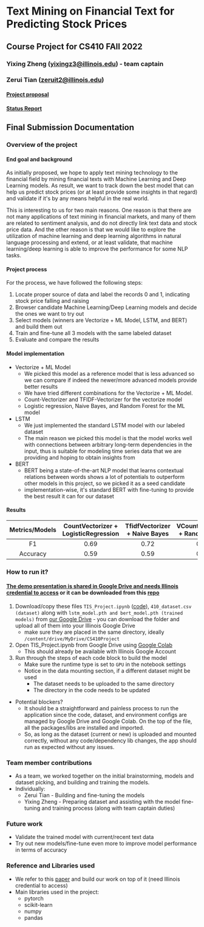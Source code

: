 # Text Mining on Financial Text for Predicting Stock Prices

## Course Project for CS410 FAll 2022

### Yixing Zheng (yixingz3@illinois.edu) - team captain
### Zerui Tian (zeruit2@illinois.edu)

#### [Project proposal](https://github.com/yixingz3/Text-Mining-on-Financial-Text-for-Predicting-Stock-Prices/blob/main/CS%20410%20Project%20Proposal.pdf)

#### [Status Report](https://github.com/yixingz3/Text-Mining-on-Financial-Text-for-Predicting-Stock-Prices/blob/main/CS%20410%20Project%20Status%20Report.pdf)

## Final Submission Documentation

### Overview of the project

#### End goal and background
As initially proposed, we hope to apply text mining technology to the financial
field by mining financial texts with Machine Learning and Deep Learning models. 
As result, we want to track down the best model that can help us predict stock prices (or at least provide some insights in that regard) and validate if it's by any means helpful in the real world.

This is interesting to us for two main reasons. One reason is that
there are not many applications of text mining in financial markets,
and many of them are related to sentiment analysis, and do not directly
link text data and stock price data. And the other reason is that we would like to explore the utilization of machine
learning and deep learning algorithms in natural language processing and
extend, or at least validate, that machine learning/deep learning is
able to improve the performance for some NLP tasks.

#### Project process
For the process, we have followed the following steps:
1. Locate proper source of data and label the records 0 and 1, indicating stock price falling and raising
2. Browser candidate Machine Learning/Deep Learning models and decide the ones we want to try out
3. Select models (winners are Vectorize + ML Model, LSTM, and BERT) and build them out
4. Train and fine-tune all 3 models with the same labeled dataset
5. Evaluate and compare the results

#### Model implementation
- Vectorize + ML Model
    - We picked this model as a reference model that is less advanced so we can compare if indeed the newer/more advanced models provide better results
    - We have tried different combinations for the Vectorize + ML Model. 
    - Count-Vectorizer and TFIDF-Vectorizer for the vectorize model
    - Logistic regression, Naive Bayes, and Random Forest for the ML model
- LSTM
    - We just implemented the standard LSTM model with our labeled dataset
    - The main reason we picked this model is that the model works well with connections between arbitrary long-term dependencies in the input, thus is suitable for modeling time series data that we are providing and hoping to obtain insights from
- BERT
    - BERT being a state-of-the-art NLP model that learns contextual relations between words shows a lot of potentials to outperform other models in this project, so we picked it as a seed candidate
    - implementation-wise, it's standard BERT with fine-tuning to provide the best result it can for our dataset

#### Results

| Metrics/Models | CountVectorizer + LogisticRegression | TfidfVectorizer + Naive Bayes | VCountVectorizer + RandomForest | DL - LSTM | BERT    |
|:--------------:|:------------------------------------:|:-----------------------------:|:------------------------------:|:---------:|:-------:|
| F1             | 0.69                                 | 0.72                          | 0.65    | N/A            | N/A |
| Accuracy       | 0.59                                 | 0.59                          | 0.57    | 0.5690         | 0.593 |

### How to run it?

#### [The demo presentation is shared in Google Drive and needs Illinois credential to access](https://drive.google.com/file/d/11xNdViTfy1zxQTRXV_NHI8cqkWWyshbY/view?usp=share_link) or it can be downloaded from this [repo](https://github.com/yixingz3/Text-Mining-on-Financial-Text-for-Predicting-Stock-Prices/blob/main/CS410_Project_demo.mp4)
1. Download/copy these files `TIS_Project.ipynb` ([code](https://github.com/yixingz3/Text-Mining-on-Financial-Text-for-Predicting-Stock-Prices/blob/main/TIS_Project.ipynb)), `410_dataset.csv (dataset)` along with `lstm_model.pth and bert_model.pth (trained models)` from [our Google Drive](https://drive.google.com/drive/folders/1su2LbMR0FD3CYRQrWV0wl9af0VUp95OZ?usp=sharing) - you can download the folder and upload all of them into your Illinois Google Drive
    - make sure they are placed in the same directory, ideally ```/content/drive/MyDrive/CS410Project```
2. Open TIS_Project.ipynb from Google Drive using [Google Colab](https://colab.research.google.com/)
    - This should already be available with Illinois Google Account
3. Run through the steps of each code block to build the model
    - Make sure the runtime type is set to `GPU` in the notebook settings 
    - Notice in the data mounting section, if a different dataset might be used
        - The dataset needs to be uploaded to the same directory
        - The directory in the code needs to be updated

- Potential blockers?
    - It should be a straightforward and painless process to run the application since the code, dataset, and environment configs are managed by Google Drive and Google Colab. On the top of the file, all the packages/libs are installed and imported.
    - So, as long as the dataset (current or new) is uploaded and mounted correctly, without any code/dependency lib changes, the app should run as expected without any issues.

### Team member contributions
- As a team, we worked together on the initial brainstorming, models and dataset picking, and building and training the models.
- Individually:
    - Zerui Tian - Building and fine-tuning the models
    - Yixing Zheng - Preparing dataset and assisting with the model fine-tuning and training process (along with team captain duties)
    
### Future work
- Validate the trained model with current/recent text data
- Try out new models/fine-tune even more to improve model performance in terms of accuracy

### Reference and Libraries used

- We refer to this [paper](https://drive.google.com/file/d/1hZunGLg940XeJw_MP2ir4551WwRZZZ66/view?usp=sharing) and build our work on top of it (need Illinois credential to access)
- Main libraries used in the project:
    - pytorch
    - scikit-learn
    - numpy
    - pandas
